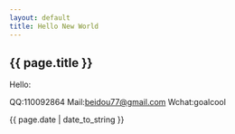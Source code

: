 ```yaml
---
layout: default
title: Hello New World
---
```


## {{ page.title }}
Hello:

QQ:110092864
Mail:beidou77@gmail.com
Wchat:goalcool

{{ page.date | date_to_string }}
